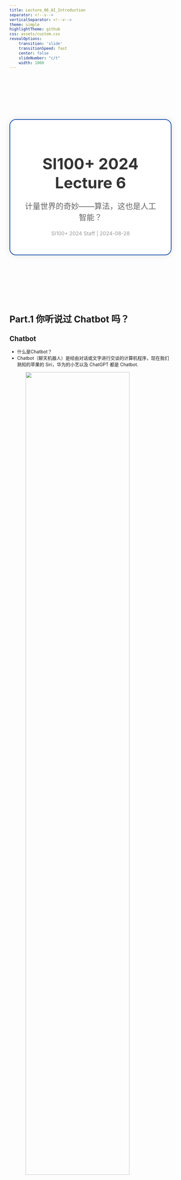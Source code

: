 ```yaml
---
title: Lecture_06_AI_Introduction
separator: <!--s-->
verticalSeparator: <!--v-->
theme: simple
highlightTheme: github
css: assets/custom.css
revealOptions:
    transition: 'slide'
    transitionSpeed: fast
    center: false
    slideNumber: "c/t"
    width: 1000
---
```



<div style="display: flex; justify-content: center; align-items: center; height: 700px;">
  <div style="text-align: center; padding: 40px; background-color: white; border: 2px solid rgb(0, 63, 163); border-radius: 20px; box-shadow: 0 0 20px rgba(0,0,0,0.1);">
    <h1 style="font-size: 48px; font-weight: bold; margin-bottom: 20px; color: #333;">SI100+ 2024 Lecture 6</h1>
    <p style="font-size: 24px; color: #666;">计量世界的奇妙——算法，这也是人工智能？</p>
    <p style="font-size: 16px; color: #999; margin-top: 20px;">SI100+ 2024 Staff | 2024-08-28</p>
  </div>
</div>

<!--s-->

<div class="middle center">
  <div style="width: 100%">

  # Part.1 你听说过 Chatbot 吗？
  
  </div>
</div>

<!--v-->

## Chatbot

- 什么是Chatbot？
- Chatbot（聊天机器人）是经由对话或文字进行交谈的计算机程序，现在我们熟知的苹果的 Siri，华为的小艺以及 ChatGPT 都是 Chatbot.

<img src="images/image.png" width="80%" style="display: block; margin: 0 auto;">

<!--v-->

## Chatbot的起源：ELIZA

- ELIZA是第一个聊天机器人，由 Joseph Weizenbaum 于 1966 年创建，它使用模式匹配和替换方法来模拟对话，最初的目的是帮助心理咨询医生来解决患者的精神问题。
- ELIZA的关键方法涉及认出输入里的提示字词，并且找出相关的、预先设定的回答，在显然有意义的方式下，让谈话继续下去（例如，输入里有“母亲”，回答是“多说一点你的家庭”）。

<img src="images/image-1.png" width="55%" style="display: block; margin: 0 auto;">

<!--v-->

## Chatbot的发展：ALICE

- 从 20 世纪 60 年代快进到 90 年代，第一个人们熟知的能在线交流的聊天机器人——ALICE出现了
- 但就像 ELIZA 一样，ALICE 也是一个根据规则建构起来的计算机程序，接收输入并产出输出。事实上，ALICE 在以下三个方面优于 ELIZA：

</br>

1. 它以一种被称为人工智能标记语言（AIML）的编程语言编写，这种语言类似于 XML，它允许 ALICE 在更为抽象的层面上做出回应；
2. 它拥有成千上万种可能的回应；
3. 它会存储之前与用户的对话，并将对话存储在数据库中。

</br>

虽然 ALICE 相比 ELIZA 更为先进，但它的输出依然是由人写成的，算法只是来挑选什么样的输出更适合某一输入。从根本上说，**人们写出了回答，也写出了用来挑选什么回答合适的算法**，这都是为了模仿一场真实的对话。

<!--v-->

## Chatbot的发展：ALICE

该程序模拟通过 Internet 与真人聊天。Alice被定义为一位年轻的人类女性，她会告诉用户她的年龄、爱好和其他有趣的事实，并回答用户的对话。

<img src="images/image-2.png" width="85%" style="display: block; margin: 0 auto;">

<!--v-->

## Chatbot的现在：<img src="image-3.png" width="5%"> ChatGPT   

- 2022 年 11 月 30 日，OpenAI 发布了一个名为 ChatGPT 的自然语言生成式模型，它以对话方式进行交互。
- 不同于前两种模型，ChatGPT是一种基于自然语言处理技术的对话生成模型，它通过学习大量的语言数据和预测下一个单词的能力，可以自动地生成人类可读的自然语言文本，从而实现自然、流畅的对话生成。
- 简单来说，ChatGPT 是一种**生成式人工智能**，回复的有可能是从未在语料库中出现的、由聊天机器人自己“创造”出来的句子

<div style=" margin-top: 10px; margin-right: 100px;" markdown="1">

<img src="images/illusion.png" width="50%" style="float: right; margin-right: 100px;">

<br/>

并没有《枇杷行》这首诗 $\to$

</div>

<!--v-->

## 什么是AI?

- 好的，讲到现在，你可能仍然对AI没有一个很清晰的概念
- 但事实上，上述所有的Chatbot都是一种AI，而且只是AI应用的一个方向

</br>

> 一个经典的AI定义是：“智能主体可以理解数据及从中学习，并利用知识实现特定目标和任务的能力。”
> 
> A system’s ability to correctly interpret external data, to learn from such data, and to use those learnings to achieve specific goals and tasks through flexible adaptation

<!--s-->

<div class="middle center">
  <div style="width: 100%">

  # Part.2 AI是什么？——从算法说起
  
  </div>
</div>

<!--v-->

## 算法是什么？

- 例子：寻路算法

<div style="display: flex; align-items: center; justify-content: center;">
  <img src="images/LOL.gif" width="40%" style="margin-right: 30px;">
  <img src="images/LOL_.gif" width="50%" style="margin-left: 30px;">
</div>
<div style="text-align: center;">

  游戏《英雄联盟》中的寻路
</div>

<!--v-->

## 寻路算法

- 在英雄联盟（LOL），我们可以通过鼠标点击的方法让英雄寻路到指定地点
- LOL 是如何计算英雄到指定地点的路线的？

</br>

只要走就能到！

- **穷举法**
  - 遍历地图内的所有能走的路
  - 总有一条是能到达终点的 $\to$ 选取这条让英雄从当前位置到终点的路径

<!--v-->

## 更高效的寻路算法

- 地图很大，也很复杂 $\to$ 遍历太低效了，能不能**优化**？
  - 我们总是希望距离越短越好，所以……
  - 每次走一段距离，就从重新计算当前位置和目标位置之间的距离，然后再重新规划路线，尽量遵循两点之间线段最短的原则

没错，这就是一个简单的算法

> An algorithm is a finite sequence of well-defined, computer-implementable instructions, typically to solve a class of problems or to perform a computation.
>
> **算法是一系列有限的、清晰定义的、可实现的计算机指令，并用以解决一类问题或进行计算**
>
> --Wikipedia

<!--v-->

## 算法是什么？

- **算法是为了解决特定问题而规定的一系列操作**
- 算法与函数类似，都能接受输入产生输出

</br>

- 有简单的算法，也有复杂的算法
- 有时候我们需要快速的得到结果
- 该怎么判断哪个算法更好？

<img src="images/complexity.png" width="65%" style="display: block; margin: 0 auto;">

<!--v-->

## 算法的复杂度

- 优秀的算法能够在较短的时间内找到问题的解，或者在相同的时间内处理更多的数据。
- 算法研究者们更关注算法的**渐进时间复杂度**（Big O 表示法）
  - 随着问题规模的增长，算法执行时间或所需资源的增长趋势
  - 实际应用中，问题规模往往很大，渐进时间复杂度能够反映算法在大规模问题上的性能表现
- 算法的时间复杂度只是评判算法优劣的一个相对指标
  - 算法的具体实现细节
  - 计算机硬件的性能
  - 数据的实际分布
  - ......

因此，在实际应用中，我们通常会通过实验来测试算法在特定条件下的性能表现，并选择一个在大多数情况下都能表现良好的算法

<!--v-->

## 算法与 AI

说了这么多，算法与AI到底有什么关系？

- 早期的人工智能
  - 大多是通过固定指令，执行特定问题
  - 并不具备真正的学习、思考能力
- **AI在很大程度上是算法设计的结果**

<!--v-->

## 算法与 AI

传统AI的典型：图灵机

<!--我觉得图灵机不应该作为传统AI的典型，这不计算理论的模型吗（）-->

- 图灵机由图灵于 1936 年提出的一种抽象的计算模型，即将人们使用纸笔进行数学运算的过程进行抽象，由一个虚拟的机器替代人类进行数学运算
- 图灵把这样的过程看作下列两种简单的动作：

1. 在纸上写上或擦除某个符号；
2. 读写头从纸的一个位置移动到另一个位置。

* 而在每个阶段，人要决定下一步的动作，依赖于 (1) 此人当前所关注的纸上某个位置的符号和(2) 此人当前思维的状态。

<div style="display: flex; align-items: center; justify-content: center;">
  <img src="images/image-7.png" width="40%" style="margin-right: 30px;">
  <img src="images/image-8.png" width="50%" style="margin-left: 30px;">
</div>
<div style="text-align: center;">

<!--v-->

## 算法与 AI

AI在很大程度上是算法设计的结果

- 早期的 AI 其实就是人机，在人工设计的算法下能够简单的执行一些命令
- 那它就不是我们现在常说的 AI 吗？

<!--s-->

<div class="middle center">
  <div style="width: 100%">

  # Part.3 传统 AI 与机器学习
  
  </div>
</div>

<!--v-->

## 传统AI

- 需要一些输入和一些代码形式的逻辑，并提供输出

<img src="images/image-9.png" width="85%" style="display: block; margin: 0 auto;">

- 传统算法基于算法中描述的步骤产生输出。给出算法输入，它根据人给出的硬编码的规则和参数生成输出。

<!--v-->

## 机器学习

<!-- 我去，这是 GPT 写的吧 -->

- 机器学习是一门关于数据学习的科学技术，它能帮助机器从现有的复杂数据中学习规律，以预测未来的行为结果和趋势。
- 例如：当我们在淘宝购物时，机器学习算法会根据我们的购买历史来推荐可能会喜欢的其他产品，以提升购买概率

<img src="image-12.png" width="85%" style="display: block; margin: 0 auto;">

<!--v-->

## 机器学习的简单原理

教小朋友识字

- 拿出3张卡片
- 在小朋友看着卡片的时候，说 “一条横线的是一、两条横线的是二、三条横线的是三”

</br>

<img src="images/image-13.png" width="85%" style="display: block; margin: 0 auto;">

</br>

- 不断重复上面的过程，小朋友的大脑就在不停的学习：
- 当重复的次数足够多时，小朋友就学会了一个新技能——认识汉字：一、二、三

<!--v-->

## 机器学习的简单原理

- 类比人类的学习过程，在机器学习中：
  - 认字的卡片：训练集(training set)
  - “一条横线，两条横线”，区分不同汉字的属性：特征(feature)
  - 学会了识字后总结出来的规律：模型(model)
- 通过训练集，不断识别特征，不断建模，最后形成有效的模型，这个过程就叫“机器学习”

<!--v-->

## 机器学习

- 需要输入和输出，并会根据输入和输出生成一些逻辑，然后可以使用这个新逻辑来处理新输入以提供输出。

<img src="images/image-10.png" width="85%" style="display: block; margin: 0 auto;">

- ML 算法基于通过提供给它的输入进行学习来预测输出。通过输入进行的学习称为训练过程。
- 给出要学习的算法数据，并调整参数来解释数据。然后可以使用这些参数集来解释/预测新数据

<!--s-->

## Takeaway Message

- 需要什么加什么

<!--s-->

<div style="display: flex; justify-content: center; align-items: center; height: 700px;   ">
  <div style="text-align: center; padding: 40px; background-color: white; border-radius: 20px; box-shadow: 0 0 20px rgba(0,0,0,0.1);">
    <div style="display: inline-block; padding: 20px 40px; border-radius: 10 px; margin-bottom: 20px;">
      <h1 style="font-size: 48px; font-weight: bold; margin: 0; color: rgb(16, 33, 89)">Thanks for Listening</h1>
    </div>
    <p style="font-size: 24px; color: #666; margin: 0;">Any questions?</p>
  </div>
</div>
